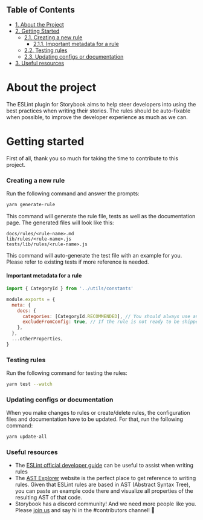 ## Table of Contents

- [1. About the Project](#about-the-project)
- [2. Getting Started](#getting-started)
  - [2.1. Creating a new rule](#creating-a-new-rule)
    - [2.1.1. Important metadata for a rule](#important-metadata-for-a-rule)
  - [2.2. Testing rules](#testing-rules)
  - [2.3. Updating configs or documentation](#updating-configs-or-documentation)
- [3. Useful resources](#useful-resources)

# About the project

The ESLint plugin for Storybook aims to help steer developers into using the best practices when writing their stories. The rules should be auto-fixable when possible, to improve the developer experience as much as we can.

# Getting started

First of all, thank you so much for taking the time to contribute to this project.

### Creating a new rule

Run the following command and answer the prompts:

```sh
yarn generate-rule
```

This command will generate the rule file, tests as well as the documentation page.
The generated files will look like this:

```
docs/rules/<rule-name>.md
lib/rules/<rule-name>.js
tests/lib/rules/<rule-name>.js
```

This command will auto-generate the test file with an example for you. Please refer to existing tests if more reference is needed.

#### Important metadata for a rule

```js
import { CategoryId } from '../utils/constants'

module.exports = {
  meta: {
    docs: {
      categories: [CategoryId.RECOMMENDED], // You should always use an existing category from the CategoryId enum], or create a new one there
      excludeFromConfig: true, // If the rule is not ready to be shipped in any category, set this flag to true, otherwise remove it
    },
  },
  ...otherProperties,
}
```

### Testing rules

Run the following command for testing the rules:

```sh
yarn test --watch
```

### Updating configs or documentation

When you make changes to rules or create/delete rules, the configuration files and documentation have to be updated. For that, run the following command:

```sh
yarn update-all
```

### Useful resources

- The [ESLint official developer guide](https://eslint.org/docs/developer-guide/working-with-rules) can be useful to assist when writing rules
- The [AST Explorer](https://astexplorer.net/) website is the perfect place to get reference to writing rules. Given that ESLint rules are based in AST (Abstract Syntax Tree), you can paste an example code there and visualize all properties of the resulting AST of that code.
- Storybook has a discord community! And we need more people like you. Please [join us](https://discord.gg/storybook) and say hi in the #contributors channel! 👋
